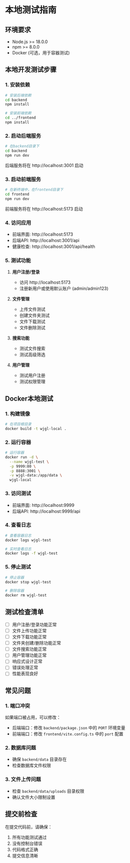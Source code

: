 # 本地测试指南

## 环境要求
- Node.js >= 18.0.0
- npm >= 8.0.0
- Docker (可选，用于容器测试)

## 本地开发测试步骤

### 1. 安装依赖

```bash
# 安装后端依赖
cd backend
npm install

# 安装前端依赖
cd ../frontend
npm install
```

### 2. 启动后端服务

```bash
# 在backend目录下
cd backend
npm run dev
```

后端服务将在 http://localhost:3001 启动

### 3. 启动前端服务

```bash
# 在新终端中，在frontend目录下
cd frontend
npm run dev
```

前端服务将在 http://localhost:5173 启动

### 4. 访问应用

- 前端界面: http://localhost:5173
- 后端API: http://localhost:3001/api
- 健康检查: http://localhost:3001/api/health

### 5. 测试功能

1. **用户注册/登录**
   - 访问 http://localhost:5173
   - 注册新用户或使用默认账户 (admin/admin123)

2. **文件管理**
   - 上传文件测试
   - 创建文件夹测试
   - 文件下载测试
   - 文件删除测试

3. **搜索功能**
   - 测试文件搜索
   - 测试高级筛选

4. **用户管理**
   - 测试用户注册
   - 测试权限管理

## Docker本地测试

### 1. 构建镜像

```bash
# 在项目根目录
docker build -t wjgl-local .
```

### 2. 运行容器

```bash
# 运行容器
docker run -d \
  --name wjgl-test \
  -p 9999:80 \
  -p 8888:3001 \
  -v wjgl-data:/app/data \
  wjgl-local
```

### 3. 访问测试

- 前端界面: http://localhost:9999
- 后端API: http://localhost:9999/api

### 4. 查看日志

```bash
# 查看容器日志
docker logs wjgl-test

# 实时查看日志
docker logs -f wjgl-test
```

### 5. 停止测试

```bash
# 停止容器
docker stop wjgl-test

# 删除容器
docker rm wjgl-test
```

## 测试检查清单

- [ ] 用户注册/登录功能正常
- [ ] 文件上传功能正常
- [ ] 文件下载功能正常
- [ ] 文件夹创建/删除功能正常
- [ ] 文件搜索功能正常
- [ ] 用户管理功能正常
- [ ] 响应式设计正常
- [ ] 错误处理正常
- [ ] 性能表现良好

## 常见问题

### 1. 端口冲突
如果端口被占用，可以修改：
- 后端端口：修改 `backend/package.json` 中的 `PORT` 环境变量
- 前端端口：修改 `frontend/vite.config.ts` 中的 `port` 配置

### 2. 数据库问题
- 确保 `backend/data` 目录存在
- 检查数据库文件权限

### 3. 文件上传问题
- 检查 `backend/data/uploads` 目录权限
- 确认文件大小限制设置

## 提交前检查

在提交代码前，请确保：
1. 所有功能测试通过
2. 没有控制台错误
3. 代码格式正确
4. 提交信息清晰
